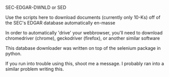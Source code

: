 SEC-EDGAR-DWNLD or SED

Use the scripts here to download documents (currently only 10-Ks) off of the SEC's EDGAR database automatically en-masse

In order to automatically 'drive' your webbrowser, you'll need to download chromedriver (chrome), geckodriver (firefox), or another similar software

This database downloader was written on top of the selenium package in python.

If you run into trouble using this, shoot me a message. I probably ran into a similar problem writing this.
